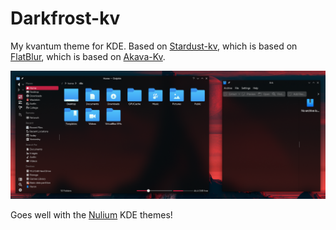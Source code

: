 # Darkfrost-kv

My kvantum theme for KDE. Based on [Stardust-kv](https://gitlab.com/skylineone044/stardust), which is based on [FlatBlur](https://github.com/Davide-sd/FlatBlur), which is based on [Akava-Kv](https://github.com/Akava-Design/Akava-Kv). 

![image-20200306170019951](README.assets/image-20200306170019951.png)

Goes well with the [Nulium](https://www.pling.com/p/1226329) KDE themes!